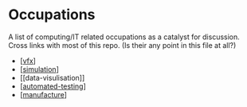 Occupations
===========

A list of computing/IT related occupations as a catalyst for discussion. Cross links with most of this repo. (Is their any point in this file at all?)

* [[vfx]]
* [[simulation]]
* [[data-visulisation]]
* [[automated-testing]]
* [[manufacture]]

[//begin]: # "Autogenerated link references for markdown compatibility"
[vfx]: vfx.md "VFX"
[simulation]: simulation.md "Simulation"
[automated-testing]: automated-testing.md "Automated Testing"
[manufacture]: manufacture.md "Manufacture"
[//end]: # "Autogenerated link references"
